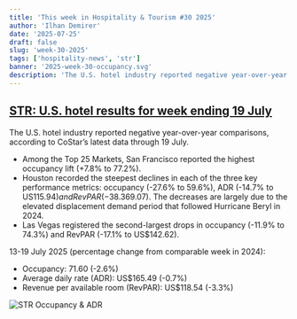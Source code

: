 ```yaml
---
title: 'This week in Hospitality & Tourism #30 2025'
author: 'Ilhan Demirer'
date: '2025-07-25'
draft: false
slug: 'week-30-2025'
tags: ['hospitality-news', 'str']
banner: '2025-week-30-occupancy.svg'
description: 'The U.S. hotel industry reported negative year-over-year comparisons, according to CoStar’s latest data through 19 July.'
---
```


## [STR: U.S. hotel results for week ending 19 July](https://str.com/press-release/us-hotel-results-week-ending-19-july)

The U.S. hotel industry reported negative year-over-year comparisons, according to CoStar’s latest data through 19 July.

- Among the Top 25 Markets, San Francisco reported the highest occupancy lift (+7.8% to 77.2%).
- Houston recorded the steepest declines in each of the three key performance metrics: occupancy (-27.6% to 59.6%), ADR (-14.7% to US$115.94) and RevPAR (-38.3% to US$69.07). The decreases are largely due to the elevated displacement demand period that followed Hurricane Beryl in 2024.
- Las Vegas registered the second-largest drops in occupancy (-11.9% to 74.3%) and RevPAR (-17.1% to US$142.62).

13-19 July 2025 (percentage change from comparable week in 2024):

- Occupancy: 71.60 (-2.6%)
- Average daily rate (ADR): US$165.49 (-0.7%)
- Revenue per available room (RevPAR): US$118.54 (-3.3%)

![STR Occupancy & ADR](/images/blogimages/2025-week-30-occupancy.svg)
